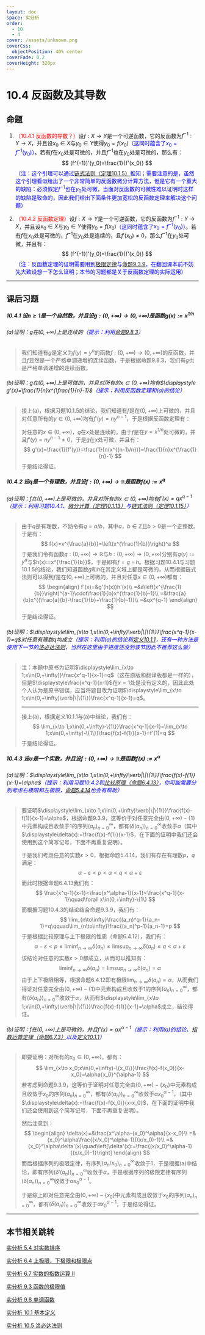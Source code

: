 ```yaml
---
layout: doc
space: 实分析
order:
  - 10
  - 4
cover: /assets/unknown.png
coverCss:
  objectPosition: 40% center
coverFade: 0.2
coverHeight: 320px
---
```

# 10.4 反函数及其导数

## 命题

1. <span style='color:red'>（10.4.1 反函数的导数？）</span>设$f:X\to Y$是一个可逆函数，它的反函数为$f^{-1}:Y\to X$，并且设$x_0\in X$与$y_0\in Y$使得$y_0=f(x_0)$<span style='color:blue'>（这同时蕴含了$x_0=f^{-1}(y_0)$）</span>。若有$f$在$x_0$处是可微的，并且$f^{-1}$也在$y_0$处是可微的，那么有：
   $$
   (f^{-1})'(y_0)=\frac{1}{f'(x_0)}
   $$
   <span style='color:blue'>（注：这个引理可以通过[链式法则（定理10.1.5）](../Chap10/Sec1.md)推知；需要注意的是，虽然这个引理看似给出了一个非常简单的反函数微分计算方法，但是它有一个重大的缺陷：必须假定$f^{-1}$也在$y_0$处可微，当面对反函数的可微性难以证明时这样的缺陷是致命的，因此我们给出下面条件更加宽松的反函数定理来解决这个问题）</span>

2. <span style='color:red'>（10.4.2 反函数定理）</span>设$f:X\to Y$是一个可逆函数，它的反函数为$f^{-1}:Y\to X$，并且设$x_0\in X$与$y_0\in Y$使得$y_0=f(x_0)$<span style='color:blue'>（这同时蕴含了$x_0=f^{-1}(y_0)$）</span>。若有$f$在$x_0$处是可微的，$f^{-1}$在$y_0$处是连续的，且$f'(x_0)\ne 0$，那么$f^{-1}$在$y_0$处可微，并且有：
   $$
   (f^{-1})'(y_0)=\frac{1}{f'(x_0)}
   $$
   <span style='color:blue'>（注：反函数定理的证明需要用到[极限定律](../Chap9/Sec3.md)与[命题9.3.9](../Chap9/Sec3.md)，在翻回课本前不妨先大致设想一下怎么证明；本节的习题都是关于反函数定理的实际运用）</span>

---

## 课后习题

##### 10.4.1 设$n\geq 1$是一个自然数，并且设$g:(0,+\infty)\to(0,+\infty)$是函数$g(x):=x^{1/n}$

###### (a)证明：$g$在$(0,+\infty)$上是连续的<span style='color:blue'>（提示：利用[命题9.8.3](../Chap9/Sec8.md)）</span>

> 我们知道有$g$是定义为$f(y)=y^n$的函数$f:(0,+\infty)\to(0,+\infty)$的反函数，并且$f$显然是一个严格单调递增的连续函数，于是根据命题9.8.3，我们有$g$也是严格单调递增的连续函数。

###### (b)证明：$g$在$(0,+\infty)$上是可微的，并且对所有的$x\in(0,+\infty)$均有$\displaystyle g'(x)=\frac{1}{n}x^{\frac{1}{n}-1}$<span style='color:blue'>（提示：利用反函数定理和(a)的结论）</span>

> 接上(a)，根据习题10.1.5的结论，我们知道有$f$是在$(0,+\infty)$上可微的，并且对任意所有的$y\in(0,+\infty)$均有$f'(y)=n y^{n-1}$，于是根据反函数定理有：
>
> 对任意的$x\in(0,+\infty)$，$g$在$x$处是连续的，由于$f$是在$y=x^{1/n}$处可微的，并且$f'(y)=n y^{n-1}\ne 0$，于是$g$在$x$处可微，并且有：
> $$
> g'(x)=\frac{1}{f'(y)}=\frac{1}{n(x^{(n-1)/n})}=\frac{1}{n}x^{\frac{1}{n}-1}
> $$
> 于是结论得证。

##### 10.4.2 设$q$是一个有理数，并且设$f:(0,+\infty)\to\mathbb R$是函数$f(x):=x^q$

###### (a)证明：$f$在$(0,+\infty)$上是可微的，并且对所有的$x\in(0,+\infty)$均有$f'(x)=qx^{q-1}$<span style='color:blue'>（提示：利用习题10.4.1、[微分计算（定理10.1.13）](../Chap10/Sec1.md)与[链式法则（定理10.1.15）](../Chap10/Sec1.md)）</span>

> 由于$q$是有理数，不妨令有$q=a/b$，其中$a$，$b\in\mathbb Z$且$b>0$是一个正整数。于是有：
> $$
> f(x)=x^{\frac{a}{b}}=\left(x^{\frac{1}{b}}\right)^a
> $$
> 于是我们令有函数$g:(0,+\infty)\to\mathbb R$与$h:(0,+\infty)\to(0,+\infty)$分别有$g(y):=y^a$与$h(x):=x^{\frac{1}{b}}$，于是即有$f=g\circ h$。根据习题10.4.1与习题10.1.5的结论，我们知道函数$g$和$h$在其定义域上都是可微的，从而根据链式法则可以得到$f$是在$(0,+\infty)$上可微的，并且对任意$x\in(0,+\infty)$都有：
> $$
> \begin{align}
> f'(x)=&g'(h(x))h'(x)\\
> =&a\left(x^{\frac{1}{b}}\right)^{a-1}\cdot\frac{1}{b}x^{\frac{1}{b}-1}\\
> =&\frac{a}{b}x^{(\frac{a}{b}-\frac{1}{b}+\frac{1}{b}-1)}\\
> =&qx^{q-1}
> \end{align}
> $$
> 于是结论得证。

###### (b)证明：$\displaystyle\lim_{x\to 1;x\in(0,+\infty)\verb|\|\{1\}}\frac{x^q-1}{x-1}=q$对任意有理数$q$均成立<span style='color:blue'>（提示：利用(a)的结论和[定义10.1.1](../Chap10/Sec1.md)，还有一种方法是使用下一节的[洛必达法则](../Chap10/Sec5.md)，当然在这里由于进度还没到该节因此不推荐这么做）</span>

> 注：本题中原书为证明$\displaystyle\lim_{x\to 1;x\in(0,+\infty)}\frac{x^q-1}{x-1}=q$（这在原版和翻译版都是一样的），但是$\displaystyle\frac{x^q-1}{x-1}$在$x=1$处是没有定义的，因此此处个人认为是原书错误，应当将题目改为证明$\displaystyle\lim_{x\to 1;x\in(0,+\infty)\verb|\|\{1\}}\frac{x^q-1}{x-1}=q$。
>
> ---
>
> 接上(a)，根据定义10.1.1与(a)中结论，我们有：
> $$
> \lim_{x\to 1;x\in(0,+\infty)-\{1\}}\frac{x^q-1}{x-1}=\lim_{x\to 1;x\in(0,+\infty)-\{1\}}\frac{f(x)-f(1)}{x-1}=f'(1)=q
> $$
> 于是结论得证。

##### 10.4.3 设$\alpha$是一个实数，并且设$f:(0,+\infty)\to\mathbb R$是函数$f(x):=x^\alpha$

###### (a)证明：$\displaystyle\lim_{x\to 1;x\in(0,+\infty)\verb|\|\{1\}}\frac{f(x)-f(1)}{x-1}=\alpha$<span style='color:blue'>（提示：利用习题10.4.2和[比较原理（命题6.4.13）](../Chap6/Sec4.md)，你可能需要分别考虑右极限和左极限，[命题5.4.14](../Chap5/Sec4.md)也会有帮助）</span>

> 要证明$\displaystyle\lim_{x\to 1;x\in(0,+\infty)\verb|\|\{1\}}\frac{f(x)-f(1)}{x-1}=\alpha$，根据命题9.3.9，这等价于对任意完全由$(0,+\infty)-\{1\}$中元素构成且收敛于$1$的序列$(a_n)_{n=0}^\infty$，都有$(\delta(a_n))_{n=0}^\infty$收敛于$\alpha$（其中$\displaystyle\delta(x):=\frac{f(x)-f(1)}{x-1}$，在下面的证明中我们还会使用到这个简写记号，下面不再重复说明）。
>
> 于是我们考虑任意的实数$\varepsilon>0$，根据命题5.4.14，我们有存在有理数$p$，$q$满足：
> $$
> \alpha-\varepsilon<p<\alpha<q<\alpha+\varepsilon
> $$
> 而此时根据命题6.4.13我们有：
> $$
> \frac{x^q-1}{x-1}<\frac{x^\alpha-1}{x-1}<\frac{x^q-1}{x-1}\quad\forall x\in(0,+\infty)-\{1\}
> $$
> 而根据习题10.4.3的结论结合命题9.3.9，我们有：
> $$
> \lim_{n\to\infty}\frac{(a_n)^q-1}{a_n-1}=q\qquad\lim_{n\to\infty}\frac{(a_n)^p-1}{a_n-1}=p
> $$
> 于是根据比较原理与上下极限的性质（命题6.4.12），我们有：
> $$
> \alpha-\varepsilon<p\leq\liminf_{n\to\infty}\delta(a_n)\leq\limsup_{n\to\infty}\delta(a_n)\leq q<\alpha+\varepsilon
> $$
> 该结论对任意的实数$\varepsilon>0$都成立，从而可以推知有：
> $$
> \liminf_{n\to\infty}\delta(a_n)=\limsup_{n\to\infty}\delta(a_n)=\alpha
> $$
> 由于上下极限相等，根据命题6.4.12即有极限$\displaystyle\lim_{n\to\infty}\delta(a_n)=\alpha$，从而我们得证对任意完全由$(0,+\infty)-\{1\}$中元素构成且收敛于$1$的序列$(a_n)_{n=0}^\infty$，都有$(\delta(a_n))_{n=0}^\infty$收敛于$\alpha$，从而有$\displaystyle\lim_{x\to 1;x\in(0,+\infty)\verb|\|\{1\}}\frac{f(x)-f(1)}{x-1}=\alpha$成立，结论得证。

###### (b)证明：$f$在$(0,+\infty)$上是可微的，并且$f'(x)=\alpha x^{\alpha-1}$<span style='color:blue'>（提示：利用(a)的结论、[指数运算定律（命题6.7.3）](../Chap6/Sec7.md)以及[定义10.1.1](../Chap10/Sec1.md)）</span>

> 即要证明：对所有的$x_0\in(0,+\infty)$，都有：
> $$
> \lim_{x\to x_0;x\in(0,+\infty)-\{x_0\}}\frac{f(x)-f(x_0)}{x-x_0}=\alpha{x_0}^{\alpha-1}
> $$
> 若考虑到命题9.3.9，这等价于证明对任意完全由$(0,+\infty)-\{x_0\}$中元素构成且收敛于$x_0$的序列$(a_n)_{n=0}^\infty$，都有$(\delta(a_n))_{n=0}^\infty$收敛于$\alpha{x_0}^{\alpha-1}$，（其中$\displaystyle\delta(x):=\frac{f(x)-f(x_0)}{x-x_0}$，在下面的证明中我们还会使用到这个简写记号，下面不再重复说明）。
>
> 然后注意到：
> $$
> \begin{align}
> \delta(x)=&\frac{x^\alpha-{x_0}^\alpha}{x-x_0}\\
> =&{x_0}^\alpha\frac{(x/x_0)^\alpha-1}{(x/x_0)-1}\\
> =&{x_0}^\alpha\delta'(x)\quad\left[\delta'(x):=\frac{(x/x_0)^\alpha-1}{(x/x_0)-1}\right]
> \end{align}
> $$
> 而后根据序列的极限定律，有序列$(a_n/x_0)_{n=0}^\infty$收敛于$1$，于是根据(a)中结论，即有序列$(\delta'(a_n))_{n=0}^\infty$收敛于$\alpha$，于是根据序列的极限定律有序列$(\delta(a_n))_{n=0}^\infty$收敛于$\alpha{x_0}^{\alpha-1}$。
>
> 于是综上即对任意完全由$(0,+\infty)-\{x_0\}$中元素构成且收敛于$x_0$的序列$(a_n)_{n=0}^\infty$，都有$(\delta(a_n))_{n=0}^\infty$收敛于$\alpha{x_0}^{\alpha-1}$，于是结论得证。

---

## 本节相关跳转

[实分析 5.4 对实数排序](../Chap5/Sec4.md)

[实分析 6.4 上极限、下极限和极限点](../Chap6/Sec4.md)

[实分析 6.7 实数的指数运算 II](../Chap6/Sec7.md)

[实分析 9.3 函数的极限值](../Chap9/Sec3.md)

[实分析 9.8 单调函数](../Chap9/Sec8.md)

[实分析 10.1 基本定义](../Chap10/Sec1.md)

[实分析 10.5 洛必达法则](../Chap10/Sec5.md)